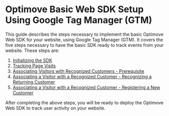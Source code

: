# Optimove Basic Web SDK Setup Using Google Tag Manager (GTM)

This guide describes the steps necessary to implement the basic Optimove Web SDK for your website, using Google Tag Manager (GTM). It covers the five steps necessary to have the basic SDK ready to track events from  your website. These steps are:

1. [Initializing the SDK](https://github.com/optimove-tech/Web-SDK-Integration-Guide/blob/newImplemetationUpdate/Web-SDK-Basic-Code-Setup/1.%20Initializing%20the%20SDK.md)
1. [Tracking Page Visits](https://github.com/optimove-tech/Web-SDK-Integration-Guide/blob/master/Web-SDK-Basic-Code-Setup/2.%20Tracking%20page%20visits.md)
1. [Associating Visitors with Recognized Customers - Prerequisite](https://github.com/optimove-tech/Web-SDK-Integration-Guide/blob/master/Web-SDK-Basic-Code-Setup/3a.%20Customer%20stitching%20prerequisite.md)
1. [Associating a Visitor with a Recognized Customer - Recognizing a Returning Customer](https://github.com/optimove-tech/Web-SDK-Integration-Guide/blob/master/Web-SDK-Basic-Code-Setup/3b.%20Recognizing%20a%20returning%20customer.md)
1. [Associating a Visitor with a Recognized Customer - Registering a New Customer](https://github.com/optimove-tech/Web-SDK-Integration-Guide/blob/master/Web-SDK-Basic-Code-Setup/3c.%20Registering%20a%20new%20customer.md)
  
After completing the above steps, you will be ready to deploy the Optimove Web SDK to track user activity on your website.
